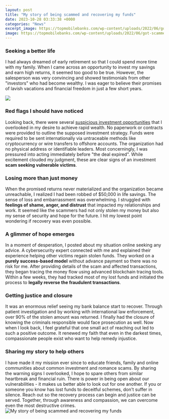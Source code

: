 ```yaml
---
layout: post
title: "My story of being scammed and recovering my funds"
date: 2023-10-28 03:33:38 +0000
categories: "News"
excerpt_image: https://topmobilebanks.com/wp-content/uploads/2022/06/got-scammed-1.jpg
image: https://topmobilebanks.com/wp-content/uploads/2022/06/got-scammed-1.jpg
---
```


### Seeking a better life 
I had always dreamed of early retirement so that I could spend more time with my family. When I came across an opportunity to invest my savings and earn high returns, it seemed too good to be true. However, the salesperson was very convincing and showed testimonials from other "investors" who had become wealthy. I was eager to believe their promises of lavish vacations and financial freedom in just a few short years.

![](https://creativeshory.com/wp-content/uploads/2020/02/financial-scam-scaled.jpg)
### Red flags I should have noticed
Looking back, there were several [suspicious investment opportunities](https://fistore.mysenprints.com/collection/adcox) that I overlooked in my desire to achieve rapid wealth. No paperwork or contracts were provided to outline the supposed investment strategy. Funds were required to be sent internationally via untraceable methods like cryptocurrency or wire transfers to offshore accounts. The organization had no physical address or identifiable leaders. Most concerningly, I was pressured into acting immediately before "the deal expired". While excitement clouded my judgment, these are clear signs of an investment **scam seeking vulnerable victims**.
### Losing more than just money 
When the promised returns never materialized and the organization became unreachable, I realized I had been robbed of $50,000 in life savings. The sense of loss and embarrassment was overwhelming. I struggled with **feelings of shame, anger, and distrust** that impacted my relationships and work. It seemed like the scammers had not only stolen my money but also my sense of security and hope for the future. I hit my lowest point wondering if recovery was even possible.
### A glimmer of hope emerges 
In a moment of desperation, I posted about my situation online seeking any advice. A cybersecurity expert connected with me and explained their experience helping other victims regain stolen funds. They worked on a **purely success-based model** without advance payment so there was no risk for me. After providing details of the scam and affected transactions, they began tracing the money flow using advanced blockchain tracing tools. Within a few weeks, they had tracked most of my lost funds and initiated the process to **legally reverse the fraudulent transactions**. 
### Getting justice and closure
It was an enormous relief seeing my bank balance start to recover. Through patient investigation and by working with international law enforcement, over 90% of the stolen amount was returned. I finally had the closure of knowing the criminals responsible would face prosecution as well. Now when I look back, I feel grateful that one small act of reaching out led to such a positive outcome. It renewed my faith that even in the darkest times, compassionate people exist who want to help remedy injustice.
### Sharing my story to help others
I have made it my mission ever since to educate friends, family and online communities about common investment and romance scams. By sharing the warning signs I overlooked, I hope to spare others from similar heartbreak and financial ruin. There is power in being open about our vulnerabilities - it makes us better able to look out for one another. If you or someone you know has lost funds to deceitful schemes, don't suffer in silence. Reach out so the recovery process can begin and justice can be served. Together, through awareness and compassion, we can overcome even the most destructive crimes.
![My story of being scammed and recovering my funds](https://topmobilebanks.com/wp-content/uploads/2022/06/got-scammed-1.jpg)